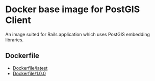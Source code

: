# Docker base image for PostGIS Client

An image suited for Rails application which uses PostGIS embedding libraries.


## Dockerfile

* [Dockerfile/latest](https://github.com/ymgch/docker_postgis-client/blob/master/Dockerfile)
* [Dockerfile/1.0.0](https://github.com/ymgch/docker_postgis-client/blob/v1.0.0/Dockerfile)
